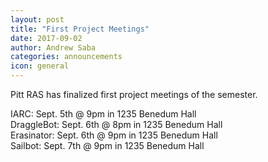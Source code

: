 ```yaml
---
layout: post
title: "First Project Meetings"
date: 2017-09-02
author: Andrew Saba
categories: announcements
icon: general
---
```


Pitt RAS has finalized first project meetings of the semester. 
<p>
IARC: 		  Sept. 5th @ 9pm in 1235 Benedum Hall
<br />
DraggleBot:   Sept. 6th @ 8pm in 1235 Benedum Hall
<br />
Erasinator:   Sept. 6th @ 9pm in 1235 Benedum Hall
<br />
Sailbot: 	  Sept. 7th @ 9pm in 1235 Benedum Hall
</p>

